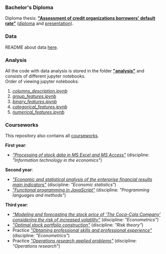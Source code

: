 ### Bachelor's Diploma
Diploma thesis: [**"Assessment of credit organizations borrowers' default rate"**](diploma.pdf) ([diploma](diploma.pdf) and [presentation](presentation.pdf)).<br>

### Data
README about data [here](data/README.md).

### Analysis
All the code with data analysis is stored in the folder [**"analysis"**](analysis) and consists of different jupyter notebooks.<br>
Order of viewing jupyter notebooks:
1. [*columns_description.ipynb*](analysis/columns_description.ipynb)
1. [*group_features.ipynb*](analysis/group_features.ipynb)
1. [*binary_features.ipynb*](analysis/binary_features.ipynb)
1. [*categorical_features.ipynb*](analysis/categorical_features.ipynb)
1. [*numerical_features.ipynb*](analysis/numerical_features.ipynb)

### Courseworks
This repository also contains all [courseworks](courseworks).

**First year**:
- [*"Processing of stock data in MS Excel and MS Access"*](courseworks/1_information_technology_in_economics) (discipline: *"Information technology in the economics"*)

**Second year**:
- [*"Economic and statistical analysis of the enterprise financial results main indicators"*](courseworks/2_economic_statistics) (discipline: *"Economic statistics"*)
- [*"Functional programming in JavaScript"*](courseworks/2_programming_languages_and_methods) (discipline: *"Programming languages and methods"*)

**Third year**:
- [*"Modeling and forecasting the stock price of 'The Coca-Cola Company' considering the risk of increased volatility"*](courseworks/3_econometrics) (discipline: *"Econometrics"*)
- [*"Optimal stock portfolio construction"*](courseworks/3_risk_theory) (discipline: *"Risk theory"*)
- Practice [*"Obtaining professional skills and professional experience"*](courseworks/3_practice_econometrics) (discipline: *"Econometrics"*)
- Practice [*"Operations research applied problems"*](courseworks/3_practice_operations_research_models) (discipline: *"Operations research"*)
